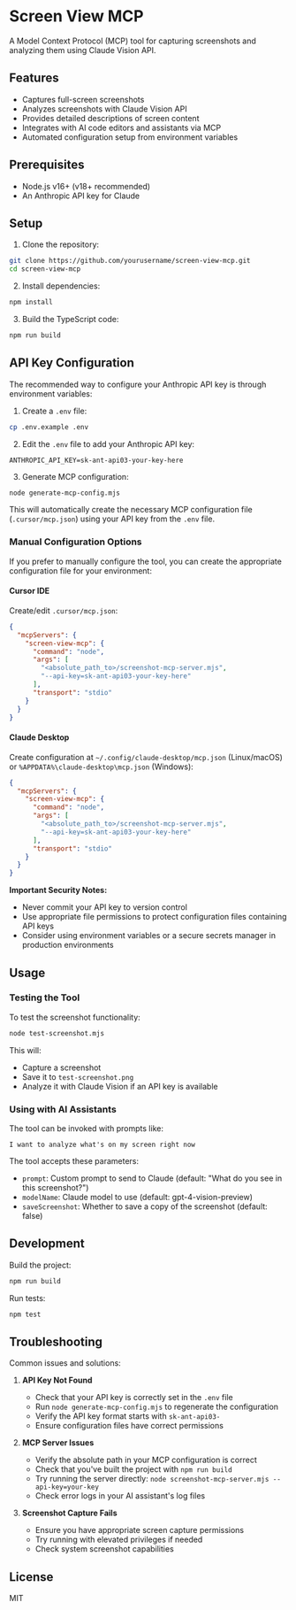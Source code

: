 # Screen View MCP

A Model Context Protocol (MCP) tool for capturing screenshots and analyzing them using Claude Vision API.

## Features

- Captures full-screen screenshots
- Analyzes screenshots with Claude Vision API
- Provides detailed descriptions of screen content
- Integrates with AI code editors and assistants via MCP
- Automated configuration setup from environment variables

## Prerequisites

- Node.js v16+ (v18+ recommended)
- An Anthropic API key for Claude

## Setup

1. Clone the repository:
```bash
git clone https://github.com/yourusername/screen-view-mcp.git
cd screen-view-mcp
```

2. Install dependencies:
```bash
npm install
```

3. Build the TypeScript code:
```bash
npm run build
```

## API Key Configuration

The recommended way to configure your Anthropic API key is through environment variables:

1. Create a `.env` file:
```bash
cp .env.example .env
```

2. Edit the `.env` file to add your Anthropic API key:
```
ANTHROPIC_API_KEY=sk-ant-api03-your-key-here
```

3. Generate MCP configuration:
```bash
node generate-mcp-config.mjs
```

This will automatically create the necessary MCP configuration file (`.cursor/mcp.json`) using your API key from the `.env` file.

### Manual Configuration Options

If you prefer to manually configure the tool, you can create the appropriate configuration file for your environment:

#### Cursor IDE
Create/edit `.cursor/mcp.json`:
```json
{
  "mcpServers": {
    "screen-view-mcp": {
      "command": "node",
      "args": [
        "<absolute_path_to>/screenshot-mcp-server.mjs",
        "--api-key=sk-ant-api03-your-key-here"
      ],
      "transport": "stdio"
    }
  }
}
```

#### Claude Desktop
Create configuration at `~/.config/claude-desktop/mcp.json` (Linux/macOS) or `%APPDATA%\claude-desktop\mcp.json` (Windows):
```json
{
  "mcpServers": {
    "screen-view-mcp": {
      "command": "node",
      "args": [
        "<absolute_path_to>/screenshot-mcp-server.mjs",
        "--api-key=sk-ant-api03-your-key-here"
      ],
      "transport": "stdio"
    }
  }
}
```

**Important Security Notes:**
- Never commit your API key to version control
- Use appropriate file permissions to protect configuration files containing API keys
- Consider using environment variables or a secure secrets manager in production environments

## Usage

### Testing the Tool

To test the screenshot functionality:

```bash
node test-screenshot.mjs
```

This will:
- Capture a screenshot
- Save it to `test-screenshot.png`
- Analyze it with Claude Vision if an API key is available

### Using with AI Assistants

The tool can be invoked with prompts like:
```
I want to analyze what's on my screen right now
```

The tool accepts these parameters:
- `prompt`: Custom prompt to send to Claude (default: "What do you see in this screenshot?")
- `modelName`: Claude model to use (default: gpt-4-vision-preview)
- `saveScreenshot`: Whether to save a copy of the screenshot (default: false)

## Development

Build the project:
```bash
npm run build
```

Run tests:
```bash
npm test
```

## Troubleshooting

Common issues and solutions:

1. **API Key Not Found**
   - Check that your API key is correctly set in the `.env` file
   - Run `node generate-mcp-config.mjs` to regenerate the configuration
   - Verify the API key format starts with `sk-ant-api03-`
   - Ensure configuration files have correct permissions

2. **MCP Server Issues**
   - Verify the absolute path in your MCP configuration is correct
   - Check that you've built the project with `npm run build`
   - Try running the server directly: `node screenshot-mcp-server.mjs --api-key=your-key`
   - Check error logs in your AI assistant's log files

3. **Screenshot Capture Fails**
   - Ensure you have appropriate screen capture permissions
   - Try running with elevated privileges if needed
   - Check system screenshot capabilities

## License

MIT